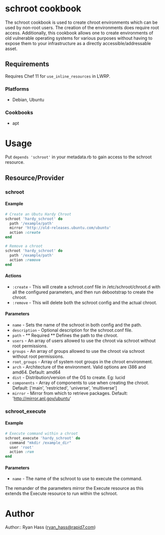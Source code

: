 schroot cookbook
================
The schroot cookbook is used to create chroot environments which
can be used by non-root users. The creation of the environments
does require root access. Additionally, this cookbook allows one
to create environments of old vulnerable operating systems for
various purposes without having to expose them to your
infrastructure as a directly accessible/addressable asset.

Requirements
------------

Requires Chef 11 for `use_inline_resources` in LWRP.

### Platforms
- Debian, Ubuntu

### Cookbooks
- apt

# Usage
Put `depends 'schroot'` in your metadata.rb to gain access to the
schroot resource.


Resource/Provider
----------------
### schroot

#### Example
``` ruby
# Create an Ubutu Hardy Chroot
schroot 'hardy_schroot' do
  path '/example/path'
  mirror 'http://old-releases.ubuntu.com/ubuntu'
  action :create
end
```

``` ruby
# Remove a chroot
schroot 'hardy_schroot' do
  path '/example/path'
  action :remove
end
```

#### Actions
- `:create` - This will create a schroot.conf file in /etc/schroot/chroot.d with all the configured parameters, and then run debootstrap to create the chroot.
- `:remove` - This will delete both the schroot config and the actual chroot.

#### Parameters
* `name` - Sets the name of the schroot in both config and the path.
* `description` - Optional description for the schroot.conf file.
* `path` - ** Required ** Defines the path to the chroot.
* `users` - An array of users allowed to use the chroot via schroot without root permissions.
* `groups` - An array of groups allowed to use the chroot via schroot without root permissions.
* `root_groups` - Array of system root groups in the chroot environment.
* `arch` - Architecture of the environment. Valid options are i386 and amd64. Default: amd64
* `dist` - Distribution/version of the OS to create. Eg: lucid
* `components` - Array of components to use when creating the chroot. Default: ['main', 'restricted', 'universe', 'multiverse']
* `mirror` - Mirror from which to retrieve packages. Default: 'http://mirror.anl.gov/ubuntu'

### schroot_execute

#### Example
``` ruby
# Execute command within a chroot
schroot_execute 'hardy_schroot' do
  command "mkdir /example_dir"
  user 'root'
  action :run
end
```

#### Parameters
* `name` - The name of the schroot to use to execute the command.

The remander of the parameters mirror the Execute resource as this extends the
Execute resource to run within the schroot.



# Author

Author:: Ryan Hass (<ryan_hass@rapid7.com>)
